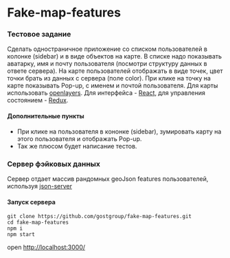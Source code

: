 # Fake-map-features

### Тестовое задание
Сделать одностраничное приложение со списком пользователей в колонке (sidebar) и в виде объектов на карте. В списке надо показывать аватарку, имя и почту пользователя (посмотри структуру данных в ответе сервера). На карте пользователей отображать в виде точек, цвет точки брать из данных с сервера (поле color). При клике на точку на карте показывать Pop-up, с именем и почтой пользователя. Для карты использовать [openlayers](http://openlayers.org/).
Для интерфейса - [React](https://reactjs.org/), для управления состоянием - [Redux](https://redux.js.org/).

#### Дополнительные пункты
* При клике на пользователя в кононке (sidebar), зумировать карту на этого пользователя и отображать Pop-up.
* Так же плюсом будет написание тестов.


### Сервер фэйковых данных
Сервер отдает массив рандомных geoJson features пользователей, используя [json-server](https://github.com/typicode/json-server)

#### Запуск сервера

```shell
git clone https://github.com/gostgroup/fake-map-features.git
cd fake-map-features
npm i
npm start
```
open [http://localhost:3000/](http://localhost:3000/)
